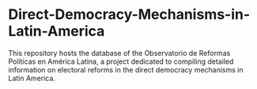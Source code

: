 # Direct-Democracy-Mechanisms-in-Latin-America
This repository hosts the database of the Observatorio de Reformas Políticas en América Latina, a project dedicated to compiling detailed information on electoral reforms in the direct democracy mechanisms in Latin America.
